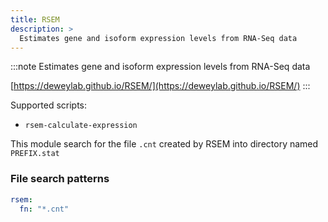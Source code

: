 ```yaml
---
title: RSEM
description: >
  Estimates gene and isoform expression levels from RNA-Seq data
---
```


<!--
~~~~~ DO NOT EDIT ~~~~~
This file is autogenerated from the MultiQC module python docstring.
Do not edit the markdown, it will be overwritten.

File path for the source of this content: multiqc/modules/rsem/rsem.py
~~~~~~~~~~~~~~~~~~~~~~~
-->

:::note
Estimates gene and isoform expression levels from RNA-Seq data

[https://deweylab.github.io/RSEM/](https://deweylab.github.io/RSEM/)
:::

Supported scripts:

- `rsem-calculate-expression`

This module search for the file `.cnt` created by RSEM into directory named `PREFIX.stat`

### File search patterns

```yaml
rsem:
  fn: "*.cnt"
```
